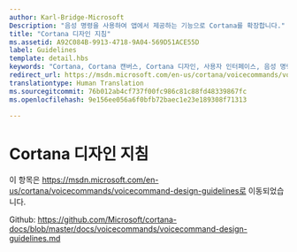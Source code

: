 ```yaml
---
author: Karl-Bridge-Microsoft
Description: "음성 명령을 사용하여 앱에서 제공하는 기능으로 Cortana를 확장합니다."
title: "Cortana 디자인 지침"
ms.assetid: A92C084B-9913-4718-9A04-569D51ACE55D
label: Guidelines
template: detail.hbs
keywords: "Cortana, Cortana 캔버스, Cortana 디자인, 사용자 인터페이스, 음성 명령, VCD, 사용자 조작, 입력"
redirect_url: https://msdn.microsoft.com/en-us/cortana/voicecommands/voicecommand-design-guidelines
translationtype: Human Translation
ms.sourcegitcommit: 76b012ab4cf737f00fc986c81c88fd48339867fc
ms.openlocfilehash: 9e156ee056a6f0bfb72baec1e23e189308f71313

---
```


# <a name="cortana-design-guidelines"></a>Cortana 디자인 지침

이 항목은 https://msdn.microsoft.com/en-us/cortana/voicecommands/voicecommand-design-guidelines로 이동되었습니다.

Github: https://github.com/Microsoft/cortana-docs/blob/master/docs/voicecommands/voicecommand-design-guidelines.md



<!--HONumber=Dec16_HO2-->



